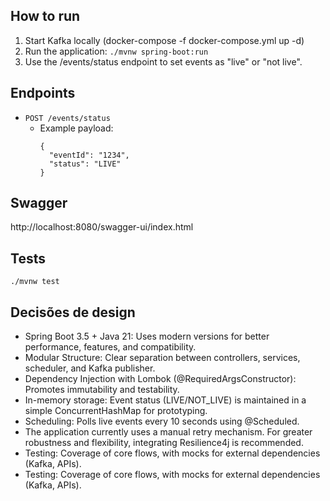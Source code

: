 ## How to run

1. Start Kafka locally (docker-compose -f docker-compose.yml up -d)
2. Run the application:
   `./mvnw spring-boot:run`
3. Use the /events/status endpoint to set events as "live" or "not live".

## Endpoints

- `POST /events/status`
  - Example payload:
    ```
    {
      "eventId": "1234",
      "status": "LIVE"
    }
    ```

## Swagger

http://localhost:8080/swagger-ui/index.html

## Tests

```
./mvnw test
```

## Decisões de design

- Spring Boot 3.5 + Java 21: Uses modern versions for better performance, features, and compatibility.
- Modular Structure: Clear separation between controllers, services, scheduler, and Kafka publisher.
- Dependency Injection with Lombok (@RequiredArgsConstructor): Promotes immutability and testability.
- In-memory storage: Event status (LIVE/NOT_LIVE) is maintained in a simple ConcurrentHashMap for prototyping.
- Scheduling: Polls live events every 10 seconds using @Scheduled.
- The application currently uses a manual retry mechanism. For greater robustness and flexibility, integrating Resilience4j is recommended.
- Testing: Coverage of core flows, with mocks for external dependencies (Kafka, APIs).
- Testing: Coverage of core flows, with mocks for external dependencies (Kafka, APIs).

